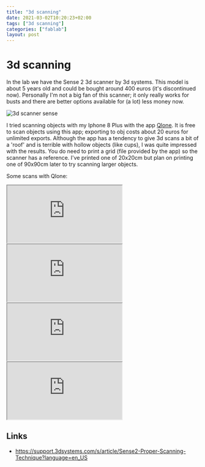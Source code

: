 ```yaml
---
title: "3d scanning"
date: 2021-03-02T10:20:23+02:00
tags: ["3d scanning"]
categories: ["fablab"]
layout: post
---
```


# 3d scanning
In the lab we have the Sense 2 3d scanner by 3d systems. This model is about 5 years old and could be bought around 400 euros (it's discontinued now). Personally I'm not a big fan of this scanner; it only really works for busts and there are better options available for (a lot) less money now. 

![3d scanner sense](https://external-content.duckduckgo.com/iu/?u=http%3A%2F%2F3dscanexpert.com%2Fwp-content%2Fuploads%2Fsense_2_3d_scanner_review_front-1024x507.jpg&f=1&nofb=1)

I tried scanning objects with my Iphone 8 Plus with the app [Qlone](https://www.qlone.pro/). It is free to scan objects using this app; exporting to obj costs about 20 euros for unlimited exports. Although the app has a tendency to give 3d scans a bit of a 'roof' and is terrible with hollow objects (like cups), I was quite impressed with the results. You do need to print a grid (file provided by the app) so the scanner has a reference. I've printed one of 20x20cm but plan on printing one of 90x90cm later to try scanning larger objects.

Some scans with Qlone:

<div class="sketchfab-embed-wrapper">
    <iframe title="Pikachu lego" src="https://sketchfab.com/models/166653e7b62a4d0fb3b3c0ef57d94327/embed">
    </iframe>
</div>

<div class="sketchfab-embed-wrapper">
    <iframe title="Onion" src="https://sketchfab.com/models/449e7735c8c847d4aedb4c58f4c532f2/embed">
    </iframe>
</div>

<div class="sketchfab-embed-wrapper">
    <iframe title="Stanley disposable knife" src="https://sketchfab.com/models/e94673846a0e428597ed723f598e1613/embed">
    </iframe>
</div>

<div class="sketchfab-embed-wrapper">
    <iframe title="Coffee cup (failed)" src="https://sketchfab.com/models/d12a452a43044558a12adc0a9ffc02d7/embed">
    </iframe>
</div>

## Links
- <https://support.3dsystems.com/s/article/Sense2-Proper-Scanning-Technique?language=en_US>